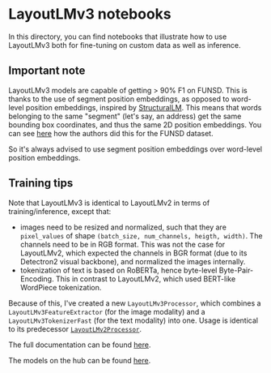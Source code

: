 # LayoutLMv3 notebooks
In this directory, you can find notebooks that illustrate how to use LayoutLMv3 both for fine-tuning on custom data as well as inference. 

## Important note

LayoutLMv3 models are capable of getting > 90% F1 on FUNSD. This is thanks to the use of segment position embeddings, as opposed to word-level position embeddings, inspired by [StructuralLM](https://arxiv.org/abs/2105.11210). This means that words belonging to the same "segment" (let's say, an address) get the same bounding box coordinates, and thus the same 2D position embeddings. You can see [here](https://huggingface.co/datasets/nielsr/funsd-layoutlmv3/blob/main/funsd-layoutlmv3.py#L140) how the authors did this for the FUNSD dataset.

So it's always advised to use segment position embeddings over word-level position embeddings.

## Training tips

Note that LayoutLMv3 is identical to LayoutLMv2 in terms of training/inference, except that:
* images need to be resized and normalized, such that they are `pixel_values` of shape `(batch_size, num_channels, heigth, width)`. The channels need to be in RGB format. This was not the case for LayoutLMv2, which expected the channels in BGR format (due to its Detectron2 visual backbone), and normalized the images internally.
* tokenization of text is based on RoBERTa, hence byte-level Byte-Pair-Encoding. This in contrast to LayoutLMv2, which used BERT-like WordPiece tokenization.

Because of this, I've created a new `LayoutLMv3Processor`, which combines a `LayoutLMv3FeatureExtractor` (for the image modality) and a `LayoutLMv3TokenizerFast` (for the text modality) into one. Usage is identical to its predecessor [`LayoutLMv2Processor`](https://huggingface.co/docs/transformers/model_doc/layoutlmv2#usage-layoutlmv2processor).

The full documentation can be found [here](https://huggingface.co/transformers/model_doc/layoutlmv3.html).

The models on the hub can be found [here](https://huggingface.co/models?search=layoutlmv3).
